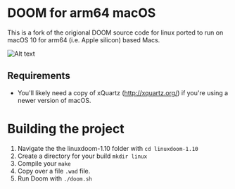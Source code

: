# DOOM for arm64 macOS

This is a fork of the origional DOOM source code for linux ported to run on macOS 10 for arm64 (i.e. Apple silicon) based Macs.

![Alt text](/ScreenShot.jpg?raw=true "DOOM Running on macOS High Sierra!")

## Requirements

* You'll likely need a copy of xQuartz (http://xquartz.org/) if you're using a newer version of macOS.

# Building the project

1. Navigate the the linuxdoom-1.10 folder with `cd linuxdoom-1.10`
2. Create a directory for your build `mkdir linux`
3. Compile your `make`
4. Copy over a file `.wad` file.
5. Run Doom with `./doom.sh`

